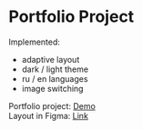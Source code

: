 # Portfolio Project 

Implemented:

- adaptive layout
- dark / light theme 
- ru / en languages
- image switching

Portfolio project: [Demo](https://dimalogin.github.io/Portfolio-app/portfolio)     
Layout in Figma: [Link](https://www.figma.com/file/1A1SJ7FYyMUiBqhU3WUiBI/Portfolio?node-id=0%3A1&t=1zE4MjJxJRVEIXd5-0)